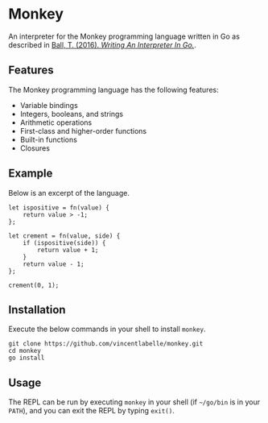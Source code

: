 # Monkey

An interpreter for the Monkey programming language written in Go as described
in [Ball, T. (2016). _Writing An Interpreter In
Go._](https://interpreterbook.com/).

## Features

The Monkey programming language has the following features:

- Variable bindings
- Integers, booleans, and strings
- Arithmetic operations
- First-class and higher-order functions
- Built-in functions
- Closures

## Example

Below is an excerpt of the language.

```text
let ispositive = fn(value) {
    return value > -1;
};

let crement = fn(value, side) {
    if (ispositive(side)) {
        return value + 1;
    }
    return value - 1;
};

crement(0, 1);
```

## Installation

Execute the below commands in your shell to install `monkey`.

```shell
git clone https://github.com/vincentlabelle/monkey.git
cd monkey
go install
```

## Usage

The REPL can be run by executing `monkey` in your shell (if `~/go/bin` is in
your `PATH`), and you can exit the REPL by typing `exit()`.
